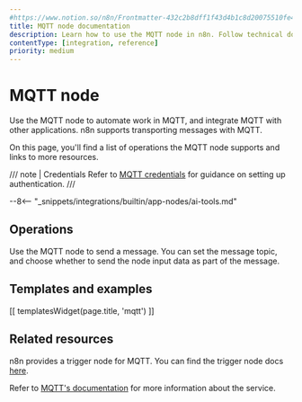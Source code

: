 ```yaml
---
#https://www.notion.so/n8n/Frontmatter-432c2b8dff1f43d4b1c8d20075510fe4
title: MQTT node documentation
description: Learn how to use the MQTT node in n8n. Follow technical documentation to integrate MQTT node into your workflows.
contentType: [integration, reference]
priority: medium
---
```


# MQTT node

Use the MQTT node to automate work in MQTT, and integrate MQTT with other applications. n8n supports transporting messages with MQTT.

On this page, you'll find a list of operations the MQTT node supports and links to more resources.

/// note | Credentials
Refer to [MQTT credentials](/integrations/builtin/credentials/mqtt.md) for guidance on setting up authentication. 
///

--8<-- "_snippets/integrations/builtin/app-nodes/ai-tools.md"

## Operations

Use the MQTT node to send a message. You can set the message topic, and choose whether to send the node input data as part of the message.

## Templates and examples

<!-- see https://www.notion.so/n8n/Pull-in-templates-for-the-integrations-pages-37c716837b804d30a33b47475f6e3780 -->
[[ templatesWidget(page.title, 'mqtt') ]]

## Related resources

n8n provides a trigger node for MQTT. You can find the trigger node docs [here](/integrations/builtin/trigger-nodes/n8n-nodes-base.mqtttrigger.md).

Refer to [MQTT's documentation](https://mqtt.org/getting-started/) for more information about the service.
